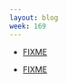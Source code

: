 ```yaml
---
layout: blog
week: 169
---
```


* [FIXME](https://debconf18.debconf.org/schedule/)

* [FIXME](https://debconf18.debconf.org/talks/99-my-crush-on-gnu-guix/)
